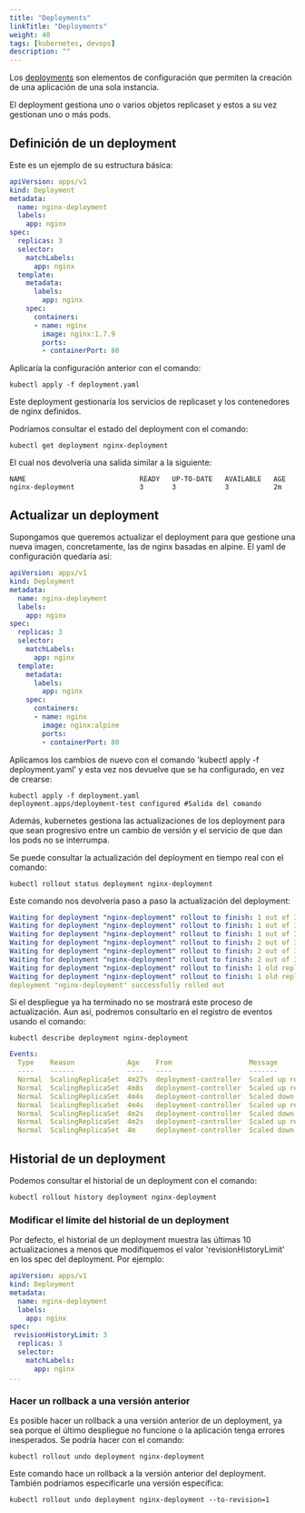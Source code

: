 ```yaml
---
title: "Deployments"
linkTitle: "Deployments"
weight: 40 
tags: [kubernetes, devops]
description: ""
---
```


Los [deployments](https://kubernetes.io/docs/concepts/workloads/controllers/deployment/) son elementos de configuración que permiten la creación de una aplicación de una sola instancia.

El deployment gestiona uno o varios objetos replicaset y estos a su vez gestionan uno o más pods.

## Definición de un deployment
Este es un ejemplo de su estructura básica:
```yaml
apiVersion: apps/v1
kind: Deployment
metadata:
  name: nginx-deployment
  labels:
    app: nginx
spec:
  replicas: 3
  selector:
    matchLabels:
      app: nginx
  template:
    metadata:
      labels:
        app: nginx
    spec:
      containers:
      - name: nginx
        image: nginx:1.7.9
        ports:
        - containerPort: 80
```

Aplicaría la configuración anterior con el comando:
```shell
kubectl apply -f deployment.yaml
```

Este deployment gestionaría los servicios de replicaset y los contenedores 
de nginx definidos.

Podríamos consultar el estado del deployment con el comando:
```shell
kubectl get deployment nginx-deployment
```

El cual nos devolvería una salida similar a la siguiente:
```shell
NAME                            READY   UP-TO-DATE   AVAILABLE   AGE
nginx-deployment                3       3            3           2m
```

## Actualizar un deployment
Supongamos que queremos actualizar el deployment para que gestione una nueva imagen, concretamente, las de nginx basadas en alpine. El yaml de configuración quedaría así:
```yaml
apiVersion: apps/v1
kind: Deployment
metadata:
  name: nginx-deployment
  labels:
    app: nginx
spec:
  replicas: 3
  selector:
    matchLabels:
      app: nginx
  template:
    metadata:
      labels:
        app: nginx
    spec:
      containers:
      - name: nginx
        image: nginx:alpine
        ports:
        - containerPort: 80
```

Aplicamos los cambios de nuevo con el comando 'kubectl apply -f deployment.yaml' y esta vez nos devuelve que se ha configurado, en vez de crearse:
```shell
kubectl apply -f deployment.yaml
deployment.apps/deployment-test configured #Salida del comando
```

Además, kubernetes gestiona las actualizaciones de los deployment para que sean progresivo entre un cambio de versión y el servicio de que dan los pods no se interrumpa.

Se puede consultar la actualización del deployment en tiempo real con el comando:
```shell
kubectl rollout status deployment nginx-deployment
```

Este comando nos devolvería paso a paso la actualización del deployment:
```yaml
Waiting for deployment "nginx-deployment" rollout to finish: 1 out of 3 new replicas have been updated...
Waiting for deployment "nginx-deployment" rollout to finish: 1 out of 3 new replicas have been updated...
Waiting for deployment "nginx-deployment" rollout to finish: 1 out of 3 new replicas have been updated...
Waiting for deployment "nginx-deployment" rollout to finish: 2 out of 3 new replicas have been updated...
Waiting for deployment "nginx-deployment" rollout to finish: 2 out of 3 new replicas have been updated...
Waiting for deployment "nginx-deployment" rollout to finish: 2 out of 3 new replicas have been updated...
Waiting for deployment "nginx-deployment" rollout to finish: 1 old replicas are pending termination...
Waiting for deployment "nginx-deployment" rollout to finish: 1 old replicas are pending termination...
deployment "nginx-deployment" successfully rolled out
```

Si el despliegue ya ha terminado no se mostrará este proceso de actualización. Aun así, podremos consultarlo
en el registro de eventos usando el comando:
```shell
kubectl describe deployment nginx-deployment
```

```yaml
Events:
  Type    Reason             Age    From                   Message
  ----    ------             ----   ----                   -------
  Normal  ScalingReplicaSet  4m27s  deployment-controller  Scaled up replica set nginx-deployment-59c46f7dff to 3
  Normal  ScalingReplicaSet  4m8s   deployment-controller  Scaled up replica set nginx-deployment-5c4d5dcbf5 to 1
  Normal  ScalingReplicaSet  4m4s   deployment-controller  Scaled down replica set nginx-deployment-59c46f7dff to 2
  Normal  ScalingReplicaSet  4m4s   deployment-controller  Scaled up replica set nginx-deployment-5c4d5dcbf5 to 2
  Normal  ScalingReplicaSet  4m2s   deployment-controller  Scaled down replica set nginx-deployment-59c46f7dff to 1
  Normal  ScalingReplicaSet  4m2s   deployment-controller  Scaled up replica set nginx-deployment-5c4d5dcbf5 to 3
  Normal  ScalingReplicaSet  4m     deployment-controller  Scaled down replica set nginx-deployment-59c46f7dff to 0
  ```



## Historial de un deployment
Podemos consultar el historial de un deployment con el comando:
```shell
kubectl rollout history deployment nginx-deployment
```

### Modificar el límite del historial de un deployment
Por defecto, el historial de un deployment muestra las últimas 10 actualizaciones a menos que modifiquemos
el valor 'revisionHistoryLimit' en los spec del deployment. Por ejemplo:
```yaml
apiVersion: apps/v1
kind: Deployment
metadata:
  name: nginx-deployment
  labels:
    app: nginx
spec:
 revisionHistoryLimit: 3
  replicas: 3
  selector:
    matchLabels:
      app: nginx
...
```

### Hacer un rollback a una versión anterior
Es posible hacer un rollback a una versión anterior de un deployment, ya sea porque el último despliegue no funcione o la aplicación tenga errores inesperados.
Se podría hacer con el comando:
```shell
kubectl rollout undo deployment nginx-deployment
```

Este comando hace un rollback a la versión anterior del deployment. También podríamos especificarle
una versión específica:
```shell
kubectl rollout undo deployment nginx-deployment --to-revision=1
```
